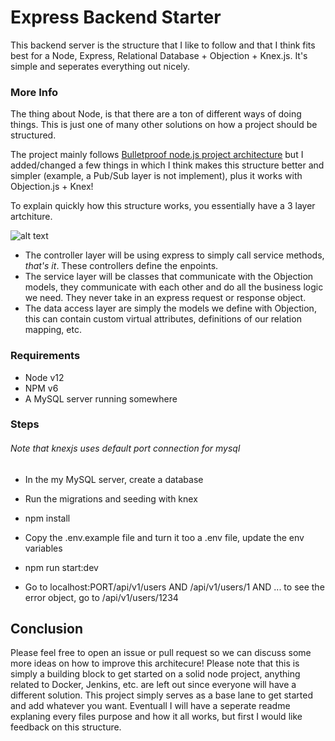 # Express Backend Starter

This backend server is the structure that I like to follow and that I think fits best for a Node, Express, Relational Database + Objection + Knex.js. It's simple and seperates everything out nicely.

### More Info

The thing about Node, is that there are a ton of different ways of doing things. This is just one of many other solutions on how a project should be structured.

The project mainly follows [Bulletproof node.js project architecture](https://softwareontheroad.com/ideal-nodejs-project-structure/) but I added/changed a few things in which I think makes this structure better and simpler (example, a Pub/Sub layer is not implement), plus it works with Objection.js + Knex!

To explain quickly how this structure works, you essentially have a 3 layer artchiture.

![alt text](https://softwareontheroad.com/static/122dab3154cb7e417bbb210bbce7ca01/8299d/server_layers.jpg)

- The controller layer will be using express to simply call service methods, _that's it_. These controllers define the enpoints.
- The service layer will be classes that communicate with the Objection models, they communicate with each other and do all the business logic we need. They never take in an express request or response object.
- The data access layer are simply the models we define with Objection, this can contain custom virtual attributes, definitions of our relation mapping, etc.

### Requirements

- Node v12
- NPM v6
- A MySQL server running somewhere

### Steps

###### _Note that knexjs uses default port connection for mysql_

- In the my MySQL server, create a database

- Run the migrations and seeding with knex

- npm install

- Copy the .env.example file and turn it too a .env file, update the env variables

- npm run start:dev

- Go to localhost:PORT/api/v1/users AND /api/v1/users/1 AND ... to see the error object, go to /api/v1/users/1234

## Conclusion

Please feel free to open an issue or pull request so we can discuss some more ideas on how to improve this architecure! Please note that this is simply a building block to get started on a solid node project, anything related to Docker, Jenkins, etc. are left out since everyone will have a different solution. This project simply serves as a base lane to get started and add whatever you want. Eventuall I will have a seperate readme explaning every files purpose and how it all works, but first I would like feedback on this structure.
